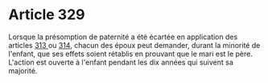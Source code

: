# Article 329

<p>Lorsque la présomption de paternité a été écartée en application des articles <a href='/code-civil/livre-ier-des-personnes/titre-vii-de-la-filiation/chapitre-ii-de-letablissement-de-la-filiation/section-1-de-letablissement-de-la-filiation-par-leffet-de-la-loi/paragraphe-2-de-la-presomption-de-paternite/313.md' title='Code civil - art. 313 (V)'>313 </a>ou <a href='/code-civil/livre-ier-des-personnes/titre-vii-de-la-filiation/chapitre-ii-de-letablissement-de-la-filiation/section-1-de-letablissement-de-la-filiation-par-leffet-de-la-loi/paragraphe-2-de-la-presomption-de-paternite/314.md' title='Code civil - art. 314 (V)'>314</a>, chacun des époux peut demander, durant la minorité de l'enfant, que ses effets soient rétablis en prouvant que le mari est le père. L'action est ouverte à l'enfant pendant les dix années qui suivent sa majorité.</p>